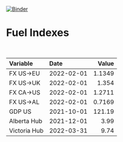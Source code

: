 [![Binder](https://mybinder.org/badge_logo.svg)](https://mybinder.org/v2/gh/AyrtonB/Global-Gas-Prices/master)

# Fuel Indexes

<br>

| Variable     | Date       |    Value |
|:-------------|:-----------|---------:|
| FX US->EU    | 2022-02-01 |   1.1349 |
| FX US->UK    | 2022-02-01 |   1.354  |
| FX CA->US    | 2022-02-01 |   1.2711 |
| FX US->AL    | 2022-02-01 |   0.7169 |
| GDP US       | 2021-10-01 | 121.19   |
| Alberta Hub  | 2021-12-01 |   3.99   |
| Victoria Hub | 2022-03-31 |   9.74   |